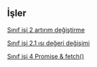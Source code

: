 ## İşler




[Sınıf işi 2 artırım değiştirme](https://eemmresen.github.io/Ileriprogramlama/cw2.html)

[Sınıf işi 2.1 ısı değeri değişimi](https://eemmresen.github.io/Ileriprogramlama/cw2_1.html)

[Sınıf işi 4 Promise & fetch()](https://eemmresen.github.io/Ileriprogramlama/CW4.html)
